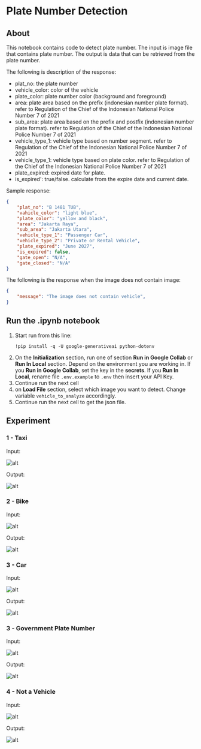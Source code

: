 # Plate Number Detection

## About
This notebook contains code to detect plate number. The input is image file that contains plate number. The output is data that can be retrieved from the plate number. 

The following is description of the response:
- plat_no: the plate number
- vehicle_color: color  of the vehicle
- plate_color: plate number color (background and foreground)
- area: plate area based on the prefix (indonesian number plate format). refer to Regulation of the Chief of the Indonesian National Police Number 7 of 2021
- sub_area: plate area based on the prefix and postfix (indonesian number plate format). refer to Regulation of the Chief of the Indonesian National Police Number 7 of 2021
- vehicle_type_1: vehicle type based on number segment. refer to Regulation of the Chief of the Indonesian National Police Number 7 of 2021
- vehicle_type_1: vehicle type based on plate color. refer to Regulation of the Chief of the Indonesian National Police Number 7 of 2021
- plate_expired: expired date for plate. 
- is_expired': true/false. calculate from the expire date and current date.

Sample response:
```json
{
    "plat_no": "B 1481 TUB",
    "vahicle_color": "light blue",
    "plate_color": "yellow and black",
    "area": "Jakarta Raya",
    "sub_area": "Jakarta Utara",
    "vehicle_type_1": "Passenger Car",
    "vehicle_type_2": "Private or Rental Vehicle",
    "plate_expired": "June 2027",
    "is_expired": false,
    "gate_open": "N/A",
    "gate_closed": "N/A"
}
```

The following is the response when the image does not contain image:
```json
{
    "message": "The image does not contain vehicle",
}
```

## Run the .ipynb notebook
1. Start run from this line:
    ```
    !pip install -q -U google-generativeai python-dotenv
    ```
2. On the **Initialization** section, run one of section **Run in Google Collab** or **Run In Local** section. Depend on the environment you are working in. If you **Run in Google Collab**, set the key in the **secrets**. If you **Run In Local**, rename file `.env.example` to `.env` then insert your API Key. 
3. Continue run the next cell
4. on **Load File** section, select which image you want to detect. Change variable `vehicle_to_analyze` accordingly. 
5. Continue run the next cell to get the json file. 

## Experiment
### 1 - Taxi
Input:

![alt](./taxi.jpg)

Output:

![alt](./img_md/taxi_response.png)

### 2 - Bike
Input:

![alt](./bike_cirebon.png)

Output:

![alt](./img_md/bike_response.png)

### 3 - Car
Input:

![alt](./car_jakarta.jpg)

Output:

![alt](./img_md/car_response.png)

### 3 - Government Plate Number
Input:

![alt](./government.png)

Output:

![alt](./img_md/government_response.png)

### 4 - Not a Vehicle
Input:

![alt](./orang_utan.jpeg)

Output:

![alt](./img_md/orangutan_response.png)